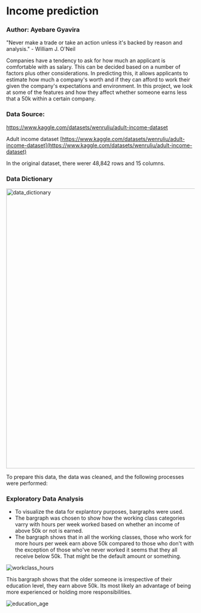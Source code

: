 # Income prediction

### Author: Ayebare Gyavira

"Never make a trade or take an action unless it's backed by reason and analysis." - William J. O'Neil

Companies have a tendency to ask for how much an applicant is comfortable with as salary. This can be decided based on a number of factors plus other considerations. In predicting this, it allows applicants to estimate how much a company's worth and if they can afford to work their given the company's expectations and environment. In this project, we look at some of the features and how they affect whether someone earns less that a 50k within a certain company.

### Data Source:

https://www.kaggle.com/datasets/wenruliu/adult-income-dataset

Adult income dataset [https://www.kaggle.com/datasets/wenruliu/adult-income-dataset](https://www.kaggle.com/datasets/wenruliu/adult-income-dataset)

In the original dataset, there werer 48,842 rows and 15 columns.

### Data Dictionary

<img width="749" alt="data_dictionary" src="https://github.com/GyaviWalls/Prediction-of-Product-Sales/assets/44253554/599c0377-b025-4b56-a289-9300c8f5ab18">


To prepare this data, the data was cleaned, and the following processes were performed:

### Exploratory Data Analysis

- To visualize the data for explantory purposes, bargraphs were used.
- The bargraph was chosen to show how the working class categories varry with hours per week worked based on whether an income of above 50k or not is earned.
- The bargraph shows that in all the working classes, those who work for more hours per week earn above 50k compared to those who don't with the exception of those who've never worked it seems that they all receive below 50k. That might be the default amount or something.

![workclass_hours](https://github.com/GyaviWalls/extra_datasets/assets/44253554/6633da22-a07e-4249-894a-02796ec6e6ca)

This bargraph shows that the older someone is irrespective of their education level, they earn above 50k. Its most likely an advantage of being more experienced or holding more responsibilities.

![education_age](https://github.com/GyaviWalls/extra_datasets/assets/44253554/543d16b8-e06c-4227-b13b-b0a63aea4ff9)

